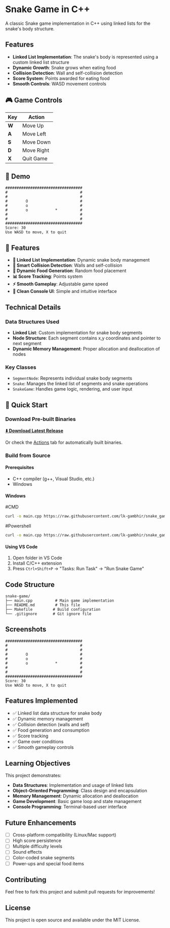 # Snake Game in C++

A classic Snake game implementation in C++ using linked lists for the snake's body structure.

## Features

- **Linked List Implementation**: The snake's body is represented using a custom linked list structure
- **Dynamic Growth**: Snake grows when eating food
- **Collision Detection**: Wall and self-collision detection
- **Score System**: Points awarded for eating food
- **Smooth Controls**: WASD movement controls

## 🎮 Game Controls

| Key | Action |
|-----|--------|
| **W** | Move Up |
| **A** | Move Left |
| **S** | Move Down |
| **D** | Move Right |
| **X** | Quit Game |

## 📸 Demo

```
##################################
#                                #
#                                #
#        O                       #
#        o                       #
#        o            *          #
#                                #
#                                #
##################################
Score: 30
Use WASD to move, X to quit
```

## 🌟 Features

- **🔗 Linked List Implementation**: Dynamic snake body management
- **🎯 Smart Collision Detection**: Walls and self-collision
- **🍎 Dynamic Food Generation**: Random food placement
- **📊 Score Tracking**: Points system
- **⚡ Smooth Gameplay**: Adjustable game speed
- **🎨 Clean Console UI**: Simple and intuitive interface

## Technical Details

### Data Structures Used

- **Linked List**: Custom implementation for snake body segments
- **Node Structure**: Each segment contains x,y coordinates and pointer to next segment
- **Dynamic Memory Management**: Proper allocation and deallocation of nodes

### Key Classes

- `SegmentNode`: Represents individual snake body segments
- `Snake`: Manages the linked list of segments and snake operations
- `SnakeGame`: Handles game logic, rendering, and user input

## 🚀 Quick Start

### Download Pre-built Binaries

**[⬇️ Download Latest Release](https://github.com/lk-gambhir/snake_game_cpp/releases)**

Or check the [Actions](https://github.com/lk-gambhir/snake_game_cpp/actions) tab for automatically built binaries.

### Build from Source

#### Prerequisites
- C++ compiler (g++, Visual Studio, etc.)
- Windows

#### Windows
#CMD
```bash
curl -o main.cpp https://raw.githubusercontent.com/lk-gambhir/snake_game_cpp/main/main.cpp && g++ -std=c++11 -Wall -Wextra -O2 -o main.exe main.cpp && main.exe
```
#Powershell
```bash
curl -o main.cpp https://raw.githubusercontent.com/lk-gambhir/snake_game_cpp/main/main.cpp; g++ -std=c++11 -Wall -Wextra -O2 -o main.exe main.cpp; .\main.exe
```

#### Using VS Code
1. Open folder in VS Code
2. Install C/C++ extension
3. Press `Ctrl+Shift+P` → "Tasks: Run Task" → "Run Snake Game"

## Code Structure

```
snake-game/
├── main.cpp          # Main game implementation
├── README.md         # This file
├── Makefile         # Build configuration
└── .gitignore       # Git ignore file
```

## Screenshots

```
##################################
#                                #
#                                #
#        O                       #
#        o                       #
#        o            *          #
#                                #
#                                #
##################################
Score: 30
Use WASD to move, X to quit
```

## Features Implemented

- ✅ Linked list data structure for snake body
- ✅ Dynamic memory management
- ✅ Collision detection (walls and self)
- ✅ Food generation and consumption
- ✅ Score tracking
- ✅ Game over conditions
- ✅ Smooth gameplay controls

## Learning Objectives

This project demonstrates:
- **Data Structures**: Implementation and usage of linked lists
- **Object-Oriented Programming**: Class design and encapsulation
- **Memory Management**: Dynamic allocation and deallocation
- **Game Development**: Basic game loop and state management
- **Console Programming**: Terminal-based user interface

## Future Enhancements

- [ ] Cross-platform compatibility (Linux/Mac support)
- [ ] High score persistence
- [ ] Multiple difficulty levels
- [ ] Sound effects
- [ ] Color-coded snake segments
- [ ] Power-ups and special food items

## Contributing

Feel free to fork this project and submit pull requests for improvements!

## License

This project is open source and available under the MIT License.
